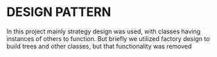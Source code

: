 # DESIGN PATTERN
In this project mainly strategy design was used, with classes having
instances of others to function. But briefly we utilized factory design
to build trees and other classes, but that functionality was removed
